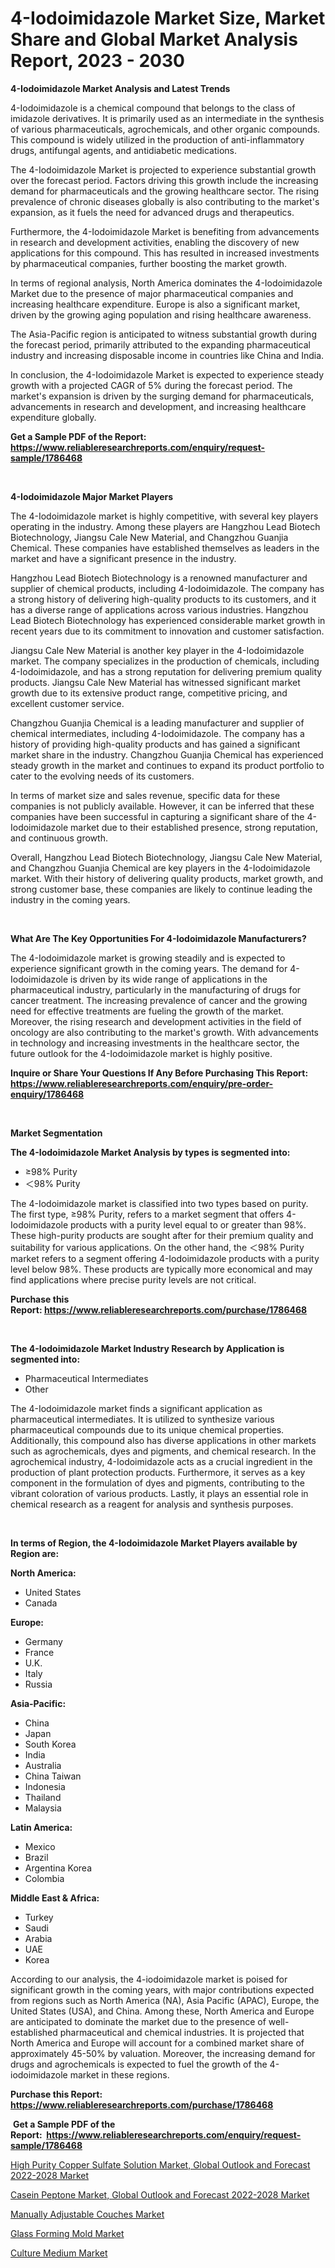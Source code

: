 <p><h1>4-Iodoimidazole Market Size, Market Share and Global Market Analysis Report, 2023 - 2030</h1></p><p><strong>4-Iodoimidazole Market Analysis and Latest Trends</strong></p>
<p><p>4-Iodoimidazole is a chemical compound that belongs to the class of imidazole derivatives. It is primarily used as an intermediate in the synthesis of various pharmaceuticals, agrochemicals, and other organic compounds. This compound is widely utilized in the production of anti-inflammatory drugs, antifungal agents, and antidiabetic medications.</p><p>The 4-Iodoimidazole Market is projected to experience substantial growth over the forecast period. Factors driving this growth include the increasing demand for pharmaceuticals and the growing healthcare sector. The rising prevalence of chronic diseases globally is also contributing to the market's expansion, as it fuels the need for advanced drugs and therapeutics.</p><p>Furthermore, the 4-Iodoimidazole Market is benefiting from advancements in research and development activities, enabling the discovery of new applications for this compound. This has resulted in increased investments by pharmaceutical companies, further boosting the market growth.</p><p>In terms of regional analysis, North America dominates the 4-Iodoimidazole Market due to the presence of major pharmaceutical companies and increasing healthcare expenditure. Europe is also a significant market, driven by the growing aging population and rising healthcare awareness.</p><p>The Asia-Pacific region is anticipated to witness substantial growth during the forecast period, primarily attributed to the expanding pharmaceutical industry and increasing disposable income in countries like China and India.</p><p>In conclusion, the 4-Iodoimidazole Market is expected to experience steady growth with a projected CAGR of 5% during the forecast period. The market's expansion is driven by the surging demand for pharmaceuticals, advancements in research and development, and increasing healthcare expenditure globally.</p></p>
<p><strong>Get a Sample PDF of the Report:&nbsp; <a href="https://www.reliableresearchreports.com/enquiry/request-sample/1786468">https://www.reliableresearchreports.com/enquiry/request-sample/1786468</a></strong></p>
<p>&nbsp;</p>
<p><strong>4-Iodoimidazole Major Market Players</strong></p>
<p><p>The 4-Iodoimidazole market is highly competitive, with several key players operating in the industry. Among these players are Hangzhou Lead Biotech Biotechnology, Jiangsu Cale New Material, and Changzhou Guanjia Chemical. These companies have established themselves as leaders in the market and have a significant presence in the industry.</p><p>Hangzhou Lead Biotech Biotechnology is a renowned manufacturer and supplier of chemical products, including 4-Iodoimidazole. The company has a strong history of delivering high-quality products to its customers, and it has a diverse range of applications across various industries. Hangzhou Lead Biotech Biotechnology has experienced considerable market growth in recent years due to its commitment to innovation and customer satisfaction.</p><p>Jiangsu Cale New Material is another key player in the 4-Iodoimidazole market. The company specializes in the production of chemicals, including 4-Iodoimidazole, and has a strong reputation for delivering premium quality products. Jiangsu Cale New Material has witnessed significant market growth due to its extensive product range, competitive pricing, and excellent customer service.</p><p>Changzhou Guanjia Chemical is a leading manufacturer and supplier of chemical intermediates, including 4-Iodoimidazole. The company has a history of providing high-quality products and has gained a significant market share in the industry. Changzhou Guanjia Chemical has experienced steady growth in the market and continues to expand its product portfolio to cater to the evolving needs of its customers.</p><p>In terms of market size and sales revenue, specific data for these companies is not publicly available. However, it can be inferred that these companies have been successful in capturing a significant share of the 4-Iodoimidazole market due to their established presence, strong reputation, and continuous growth.</p><p>Overall, Hangzhou Lead Biotech Biotechnology, Jiangsu Cale New Material, and Changzhou Guanjia Chemical are key players in the 4-Iodoimidazole market. With their history of delivering quality products, market growth, and strong customer base, these companies are likely to continue leading the industry in the coming years.</p></p>
<p>&nbsp;</p>
<p><strong>What Are The Key Opportunities For 4-Iodoimidazole Manufacturers?</strong></p>
<p><p>The 4-Iodoimidazole market is growing steadily and is expected to experience significant growth in the coming years. The demand for 4-Iodoimidazole is driven by its wide range of applications in the pharmaceutical industry, particularly in the manufacturing of drugs for cancer treatment. The increasing prevalence of cancer and the growing need for effective treatments are fueling the growth of the market. Moreover, the rising research and development activities in the field of oncology are also contributing to the market's growth. With advancements in technology and increasing investments in the healthcare sector, the future outlook for the 4-Iodoimidazole market is highly positive.</p></p>
<p><strong>Inquire or Share Your Questions If Any Before Purchasing This Report: <a href="https://www.reliableresearchreports.com/enquiry/pre-order-enquiry/1786468">https://www.reliableresearchreports.com/enquiry/pre-order-enquiry/1786468</a></strong></p>
<p>&nbsp;</p>
<p><strong>Market Segmentation</strong></p>
<p><strong>The 4-Iodoimidazole Market Analysis by types is segmented into:</strong></p>
<p><ul><li>≥98% Purity</li><li>＜98% Purity</li></ul></p>
<p><p>The 4-Iodoimidazole market is classified into two types based on purity. The first type, ≥98% Purity, refers to a market segment that offers 4-Iodoimidazole products with a purity level equal to or greater than 98%. These high-purity products are sought after for their premium quality and suitability for various applications. On the other hand, the ＜98% Purity market refers to a segment offering 4-Iodoimidazole products with a purity level below 98%. These products are typically more economical and may find applications where precise purity levels are not critical.</p></p>
<p><strong>Purchase this Report:&nbsp;<a href="https://www.reliableresearchreports.com/purchase/1786468">https://www.reliableresearchreports.com/purchase/1786468</a></strong></p>
<p>&nbsp;</p>
<p><strong>The 4-Iodoimidazole Market Industry Research by Application is segmented into:</strong></p>
<p><ul><li>Pharmaceutical Intermediates</li><li>Other</li></ul></p>
<p><p>The 4-Iodoimidazole market finds a significant application as pharmaceutical intermediates. It is utilized to synthesize various pharmaceutical compounds due to its unique chemical properties. Additionally, this compound also has diverse applications in other markets such as agrochemicals, dyes and pigments, and chemical research. In the agrochemical industry, 4-Iodoimidazole acts as a crucial ingredient in the production of plant protection products. Furthermore, it serves as a key component in the formulation of dyes and pigments, contributing to the vibrant coloration of various products. Lastly, it plays an essential role in chemical research as a reagent for analysis and synthesis purposes.</p></p>
<p>&nbsp;</p>
<p><strong>In terms of Region, the 4-Iodoimidazole Market Players available by Region are:</strong></p>
<p>
    <p> <strong> North America: </strong>
        <ul>
            <li>United States</li>
            <li>Canada</li>
        </ul>
        </p> 
    <p> <strong> Europe: </strong>
        <ul>
            <li>Germany</li>
            <li>France</li>
            <li>U.K.</li>
            <li>Italy</li>
            <li>Russia</li>
        </ul>
        </p> 
    <p> <strong> Asia-Pacific: </strong>
        <ul>
            <li>China</li>
            <li>Japan</li>
            <li>South Korea</li>
            <li>India</li>
            <li>Australia</li>
            <li>China Taiwan</li>
            <li>Indonesia</li>
            <li>Thailand</li>
            <li>Malaysia</li>
        </ul>
        </p> 
    <p> <strong> Latin America: </strong>
        <ul>
            <li>Mexico</li>
            <li>Brazil</li>
            <li>Argentina Korea</li>
            <li>Colombia</li>
        </ul>
        </p> 
    <p> <strong> Middle East & Africa: </strong>
        <ul>
            <li>Turkey</li>
            <li>Saudi</li>
            <li>Arabia</li>
            <li>UAE</li>
            <li>Korea</li>
        </ul>
    </p>
    </p>
<p><p>According to our analysis, the 4-iodoimidazole market is poised for significant growth in the coming years, with major contributions expected from regions such as North America (NA), Asia Pacific (APAC), Europe, the United States (USA), and China. Among these, North America and Europe are anticipated to dominate the market due to the presence of well-established pharmaceutical and chemical industries. It is projected that North America and Europe will account for a combined market share of approximately 45-50% by valuation. Moreover, the increasing demand for drugs and agrochemicals is expected to fuel the growth of the 4-iodoimidazole market in these regions.</p></p>
<p><strong>Purchase this Report: <a href="https://www.reliableresearchreports.com/purchase/1786468">https://www.reliableresearchreports.com/purchase/1786468</a></strong></p>
<p>&nbsp;<strong>Get a Sample PDF of the Report:&nbsp;&nbsp;<a href="https://www.reliableresearchreports.com/enquiry/request-sample/1786468">https://www.reliableresearchreports.com/enquiry/request-sample/1786468</a></strong></p>
<p><strong></strong></p>
<p><p><a href="https://medium.com/@jasonmartin866/high-purity-copper-sulfate-solution-market-global-outlook-and-forecast-2022-2028-market-size-f9096cdc1725">High Purity Copper Sulfate Solution Market, Global Outlook and Forecast 2022-2028 Market</a></p><p><a href="https://medium.com/@williammann19/decoding-casein-peptone-market-global-outlook-and-forecast-2022-2028-market-metrics-market-share-0e2a4b17b4da">Casein Peptone Market, Global Outlook and Forecast 2022-2028 Market</a></p><p><a href="https://github.com/gaydyna/Market-Research-Report-List-1/blob/main/manually-adjustable-couches-market.md">Manually Adjustable Couches Market</a></p><p><a href="https://www.linkedin.com/pulse/glass-forming-mold-market-size-2023-2030-global-industrial/">Glass Forming Mold Market</a></p><p><a href="https://www.linkedin.com/pulse/culture-medium-market-size-growth-forecast-from-2023-2030/">Culture Medium Market</a></p></p>